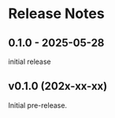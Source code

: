 # Release Notes

## 0.1.0 - 2025-05-28

initial release

## v0.1.0 (202x-xx-xx)

Initial pre-release.
